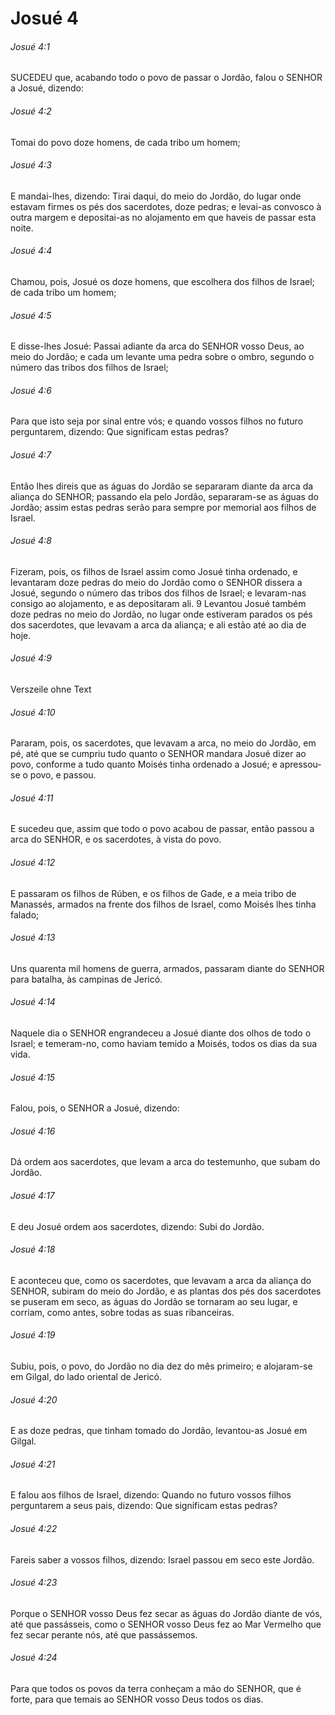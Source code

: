 # Josué 4

###### Josué 4:1

SUCEDEU que, acabando todo o povo de passar o Jordão, falou o SENHOR a Josué, dizendo:

###### Josué 4:2

Tomai do povo doze homens, de cada tribo um homem;

###### Josué 4:3

E mandai-lhes, dizendo: Tirai daqui, do meio do Jordão, do lugar onde estavam firmes os pés dos sacerdotes, doze pedras; e levai-as convosco à outra margem e depositai-as no alojamento em que haveis de passar esta noite.

###### Josué 4:4

Chamou, pois, Josué os doze homens, que escolhera dos filhos de Israel; de cada tribo um homem;

###### Josué 4:5

E disse-lhes Josué: Passai adiante da arca do SENHOR vosso Deus, ao meio do Jordão; e cada um levante uma pedra sobre o ombro, segundo o número das tribos dos filhos de Israel;

###### Josué 4:6

Para que isto seja por sinal entre vós; e quando vossos filhos no futuro perguntarem, dizendo: Que significam estas pedras?

###### Josué 4:7

Então lhes direis que as águas do Jordão se separaram diante da arca da aliança do SENHOR; passando ela pelo Jordão, separaram-se as águas do Jordão; assim estas pedras serão para sempre por memorial aos filhos de Israel.

###### Josué 4:8

Fizeram, pois, os filhos de Israel assim como Josué tinha ordenado, e levantaram doze pedras do meio do Jordão como o SENHOR dissera a Josué, segundo o número das tribos dos filhos de Israel; e levaram-nas consigo ao alojamento, e as depositaram ali. 9 Levantou Josué também doze pedras no meio do Jordão, no lugar onde estiveram parados os pés dos sacerdotes, que levavam a arca da aliança; e ali estão até ao dia de hoje.

###### Josué 4:9

Verszeile ohne Text

###### Josué 4:10

Pararam, pois, os sacerdotes, que levavam a arca, no meio do Jordão, em pé, até que se cumpriu tudo quanto o SENHOR mandara Josué dizer ao povo, conforme a tudo quanto Moisés tinha ordenado a Josué; e apressou-se o povo, e passou.

###### Josué 4:11

E sucedeu que, assim que todo o povo acabou de passar, então passou a arca do SENHOR, e os sacerdotes, à vista do povo.

###### Josué 4:12

E passaram os filhos de Rúben, e os filhos de Gade, e a meia tribo de Manassés, armados na frente dos filhos de Israel, como Moisés lhes tinha falado;

###### Josué 4:13

Uns quarenta mil homens de guerra, armados, passaram diante do SENHOR para batalha, às campinas de Jericó.

###### Josué 4:14

Naquele dia o SENHOR engrandeceu a Josué diante dos olhos de todo o Israel; e temeram-no, como haviam temido a Moisés, todos os dias da sua vida.

###### Josué 4:15

Falou, pois, o SENHOR a Josué, dizendo:

###### Josué 4:16

Dá ordem aos sacerdotes, que levam a arca do testemunho, que subam do Jordão.

###### Josué 4:17

E deu Josué ordem aos sacerdotes, dizendo: Subi do Jordão.

###### Josué 4:18

E aconteceu que, como os sacerdotes, que levavam a arca da aliança do SENHOR, subiram do meio do Jordão, e as plantas dos pés dos sacerdotes se puseram em seco, as águas do Jordão se tornaram ao seu lugar, e corriam, como antes, sobre todas as suas ribanceiras.

###### Josué 4:19

Subiu, pois, o povo, do Jordão no dia dez do mês primeiro; e alojaram-se em Gilgal, do lado oriental de Jericó.

###### Josué 4:20

E as doze pedras, que tinham tomado do Jordão, levantou-as Josué em Gilgal.

###### Josué 4:21

E falou aos filhos de Israel, dizendo: Quando no futuro vossos filhos perguntarem a seus pais, dizendo: Que significam estas pedras?

###### Josué 4:22

Fareis saber a vossos filhos, dizendo: Israel passou em seco este Jordão.

###### Josué 4:23

Porque o SENHOR vosso Deus fez secar as águas do Jordão diante de vós, até que passásseis, como o SENHOR vosso Deus fez ao Mar Vermelho que fez secar perante nós, até que passássemos.

###### Josué 4:24

Para que todos os povos da terra conheçam a mão do SENHOR, que é forte, para que temais ao SENHOR vosso Deus todos os dias.

